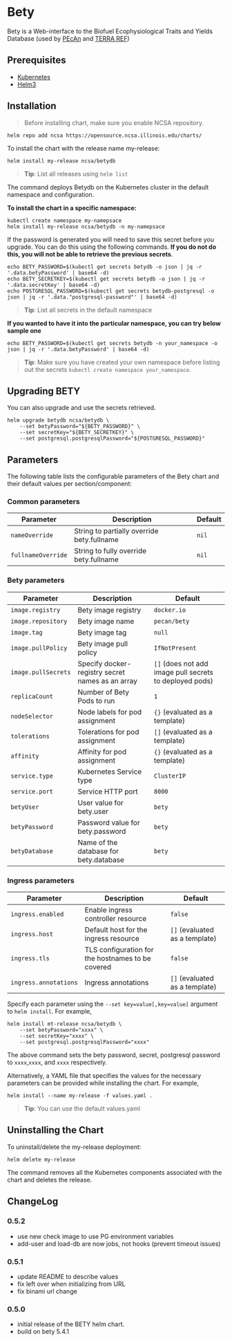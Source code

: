 # Bety
Bety is a Web-interface to the Biofuel Ecophysiological Traits and Yields Database (used by [PEcAn](https://pecanproject.github.io/) and [TERRA REF](https://terraref.org/))

## Prerequisites
- [Kubernetes](https://kubernetes.io/)
- [Helm3](https://helm.sh/)

## Installation

> Before installing chart, make sure you enable NCSA repository.

```
helm repo add ncsa https://opensource.ncsa.illinois.edu/charts/
```

To install the chart with the release name my-release:

```
helm install my-release ncsa/betydb
```
> **Tip**: List all releases using `helm list`

The command deploys Betydb on the Kubernetes cluster in the default namespace and configuration.

**To install the chart in a specific namespace:**

```
kubectl create namespace my-namepsace
helm install my-release ncsa/betydb -n my-namepsace
```

If the password is generated you will need to save this secret before you upgrade. You can do this using the following commands. **If you do not do this, you will not be able to retrieve the previous secrets**.

```
echo BETY_PASSWORD=$(kubectl get secrets betydb -o json | jq -r '.data.betyPassword' | base64 -d)
echo BETY_SECRETKEY=$(kubectl get secrets betydb -o json | jq -r '.data.secretKey' | base64 -d)
echo POSTGRESQL_PASSWORD=$(kubectl get secrets betydb-postgresql -o json | jq -r '.data."postgresql-password"' | base64 -d)
```
> **Tip**: List all secrets in the default namespace

**If you wanted to have it into the particular namespace, you can try below sample one**

```
echo BETY_PASSWORD=$(kubectl get secrets betydb -n your_namespace -o json | jq -r '.data.betyPassword' | base64 -d)
```

> **Tip**: Make sure you have created your own namespace before listing out the secrets ```kubectl create namespace your_namespace```.

## Upgrading BETY

You can also upgrade and use the secrets retrieved.

```
helm upgrade betydb ncsa/betydb \
    --set betyPassword="${BETY_PASSWORD}" \
    --set secretKey="${BETY_SECRETKEY}" \
    --set postgresql.postgresqlPassword="${POSTGRESQL_PASSWORD}"
```

## Parameters
The following table lists the configurable parameters of the Bety chart and their default values per section/component:

### Common parameters

| Parameter                 | Description                                                              | Default                                                 |
|---------------------------|--------------------------------------------------------------------------|---------------------------------------------------------|
| `nameOverride`            | String to partially override bety.fullname                               | `nil`                                                   |
| `fullnameOverride`        | String to fully override bety.fullname                                   | `nil`                                                   |

### Bety parameters

| Parameter                 | Description                                                                              | Default                                                 |
|---------------------------|------------------------------------------------------------------------------------------|---------------------------------------------------------|
| `image.registry`                     | Bety image registry                                                           | `docker.io`                                             |
| `image.repository`                   | Bety image name                                                               | `pecan/bety`                                            |
| `image.tag`                          | Bety image tag                                                                | `null`                                                  |
| `image.pullPolicy`                   | Bety image pull policy                                                        | `IfNotPresent`                                          |
| `image.pullSecrets`                  | Specify docker-registry secret names as an array                              | `[]` (does not add image pull secrets to deployed pods) |
| `replicaCount`                       | Number of Bety Pods to run                                                    | `1`                                                     |
| `nodeSelector`                       | Node labels for pod assignment                                                | `{}` (evaluated as a template)                          |
| `tolerations`                        | Tolerations for pod assignment                                                | `[]` (evaluated as a template)                          |
| `affinity`                           | Affinity for pod assignment                                                   | `{}` (evaluated as a template)                          |
| `service.type`                       | Kubernetes Service type                                                       | `ClusterIP`                                             |
| `service.port`                       | Service HTTP port                                                             | `8000`                                                    |
| `betyUser`                           | User value for bety.user                                                      | `bety`                                                  |
| `betyPassword`                       | Password value for bety.password                                              | `bety`                                                  |
| `betyDatabase`                       | Name of the database for bety.database                                        | `bety`                                                  |

### Ingress parameters

| Parameter                         | Description                                              | Default                        |
|-----------------------------------|----------------------------------------------------------|--------------------------------|
| `ingress.enabled`                 | Enable ingress controller resource                       | `false`                        |
| `ingress.host`                    | Default host for the ingress resource                    | `[]` (evaluated as a template) |
| `ingress.tls`                     | TLS configuration for the hostnames to be covered        | `false`                        |
| `ingress.annotations`             | Ingress annotations                                      | `[]` (evaluated as a template) |

Specify each parameter using the `--set key=value[,key=value]` argument to `helm install`. For example,
```
helm install mt-release ncsa/betydb \
    --set betyPassword="xxxx" \
    --set secretKey="xxxx" \
    --set postgresql.postgresqlPassword="xxxx"
```

The above command sets the bety password, secret, postgresql password to `xxxx`,`xxxx`, and `xxxx` respectively.

Alternatively, a YAML file that specifies the values for the necessary parameters can be provided while installing the chart. For example,

```
helm install --name my-release -f values.yaml .
```

> **Tip**: You can use the default values.yaml

## Uninstalling the Chart
To uninstall/delete the my-release deployment:

```
helm delete my-release
```

The command removes all the Kubernetes components associated with the chart and deletes the release.

## ChangeLog

### 0.5.2
- use new check image to use PG environment variables
- add-user and load-db are now jobs, not hooks (prevent timeout issues)

### 0.5.1
- update README to describe values
- fix left over when initializing from URL
- fix binami url change

### 0.5.0
- initial release of the BETY helm chart.
- build on bety 5.4.1
